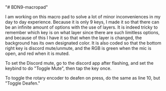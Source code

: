 "# BDN9-macropad" 

I am working on this macro pad to solve a lot of minor inconveniences in my day to day experience.
Because it is only 9 keys, I made it so that there can be an infinite amount of options with the use 
of layers. It is indeed tricky to remember which key is on what layer since there are such limitless 
options, and because of this I have it so that when the layer is changed, the background has its own 
designated color. It is also coded so that the bottom right key is discord mute/unmute, and the RGB 
is green when the mic is open, and red when it is muted.

To set the Discord mute, go to the discord app after flashing, and set the keybind to do "Toggle Mute", 
then tap the key once.

To toggle the rotary encoder to deafen on press, do the same as line 10, but "Toggle Deafen."
